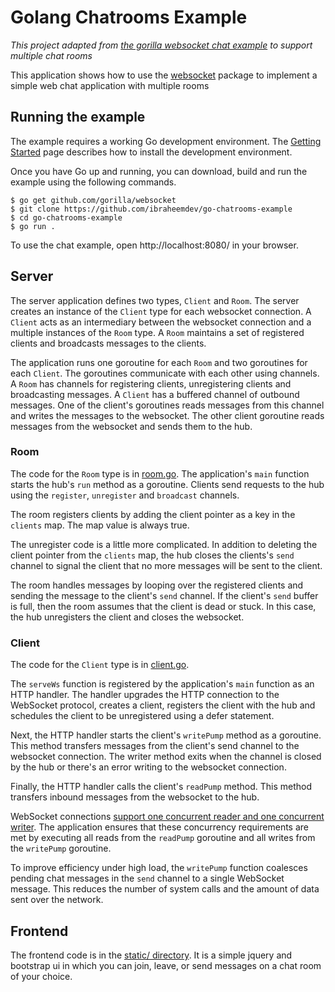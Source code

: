 # Golang Chatrooms Example

*This project adapted from [the gorilla websocket chat example](https://github.com/gorilla/websocket/tree/master/examples/chat) to support multiple chat rooms*

This application shows how to use the
[websocket](https://github.com/gorilla/websocket) package to implement a simple
web chat application with multiple rooms

## Running the example

The example requires a working Go development environment. The [Getting
Started](http://golang.org/doc/install) page describes how to install the
development environment.

Once you have Go up and running, you can download, build and run the example
using the following commands.

    $ go get github.com/gorilla/websocket
    $ git clone https://github.com/ibraheemdev/go-chatrooms-example
    $ cd go-chatrooms-example
    $ go run .

To use the chat example, open http://localhost:8080/ in your browser.

## Server

The server application defines two types, `Client` and `Room`. The server
creates an instance of the `Client` type for each websocket connection. A
`Client` acts as an intermediary between the websocket connection and a multiple
instances of the `Room` type. A `Room` maintains a set of registered clients and
broadcasts messages to the clients.

The application runs one goroutine for each `Room` and two goroutines for each
`Client`. The goroutines communicate with each other using channels. A `Room`
has channels for registering clients, unregistering clients and broadcasting
messages. A `Client` has a buffered channel of outbound messages. One of the
client's goroutines reads messages from this channel and writes the messages to
the websocket. The other client goroutine reads messages from the websocket and
sends them to the hub.

### Room 

The code for the `Room` type is in
[room.go](https://github.com/ibraheemdev/go-chat/blob/master/room.go). 
The application's `main` function starts the hub's `run` method as a goroutine.
Clients send requests to the hub using the `register`, `unregister` and
`broadcast` channels.

The room registers clients by adding the client pointer as a key in the
`clients` map. The map value is always true.

The unregister code is a little more complicated. In addition to deleting the
client pointer from the `clients` map, the hub closes the clients's `send`
channel to signal the client that no more messages will be sent to the client.

The room handles messages by looping over the registered clients and sending the
message to the client's `send` channel. If the client's `send` buffer is full,
then the room assumes that the client is dead or stuck. In this case, the hub
unregisters the client and closes the websocket.

### Client

The code for the `Client` type is in [client.go](https://github.com/gorilla/websocket/blob/master/examples/chat/client.go).

The `serveWs` function is registered by the application's `main` function as
an HTTP handler. The handler upgrades the HTTP connection to the WebSocket
protocol, creates a client, registers the client with the hub and schedules the
client to be unregistered using a defer statement.

Next, the HTTP handler starts the client's `writePump` method as a goroutine.
This method transfers messages from the client's send channel to the websocket
connection. The writer method exits when the channel is closed by the hub or
there's an error writing to the websocket connection.

Finally, the HTTP handler calls the client's `readPump` method. This method
transfers inbound messages from the websocket to the hub.

WebSocket connections [support one concurrent reader and one concurrent
writer](https://godoc.org/github.com/gorilla/websocket#hdr-Concurrency). The
application ensures that these concurrency requirements are met by executing
all reads from the `readPump` goroutine and all writes from the `writePump`
goroutine.

To improve efficiency under high load, the `writePump` function coalesces
pending chat messages in the `send` channel to a single WebSocket message. This
reduces the number of system calls and the amount of data sent over the
network.

## Frontend

The frontend code is in the [static/ directory](https://github.com/ibraheemdev/go-chatrooms-example/tree/master/static). It is a simple jquery and bootstrap ui in which you can join, leave, or send messages on a chat room of your choice.
